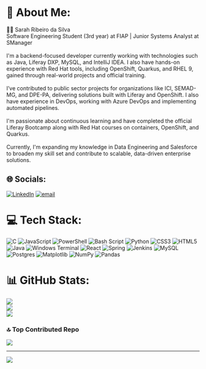 # 💫 About Me:
👩‍💻 Sarah Ribeiro da Silva<br>Software Engineering Student (3rd year) at FIAP | Junior Systems Analyst at SManager<br><br>I'm a backend-focused developer currently working with technologies such as Java, Liferay DXP, MySQL, and IntelliJ IDEA. I also have hands-on experience with Red Hat tools, including OpenShift, Quarkus, and RHEL 9, gained through real-world projects and official training.<br><br>I’ve contributed to public sector projects for organizations like ICI, SEMAD-MG, and DPE-PA, delivering solutions built with Liferay and OpenShift. I also have experience in DevOps, working with Azure DevOps and implementing automated pipelines.<br><br>I'm passionate about continuous learning and have completed the official Liferay Bootcamp along with Red Hat courses on containers, OpenShift, and Quarkus.<br><br>Currently, I'm expanding my knowledge in Data Engineering and Salesforce to broaden my skill set and contribute to scalable, data-driven enterprise solutions.


## 🌐 Socials:
[![LinkedIn](https://img.shields.io/badge/LinkedIn-%230077B5.svg?logo=linkedin&logoColor=white)](https://linkedin.com/in/https://www.linkedin.com/in/sarahribeirodasilva/) [![email](https://img.shields.io/badge/Email-D14836?logo=gmail&logoColor=white)](mailto:ribeirosarah0912@gmail.com) 

# 💻 Tech Stack:
![C](https://img.shields.io/badge/c-%2300599C.svg?style=for-the-badge&logo=c&logoColor=white) ![JavaScript](https://img.shields.io/badge/javascript-%23323330.svg?style=for-the-badge&logo=javascript&logoColor=%23F7DF1E) ![PowerShell](https://img.shields.io/badge/PowerShell-%235391FE.svg?style=for-the-badge&logo=powershell&logoColor=white) ![Bash Script](https://img.shields.io/badge/bash_script-%23121011.svg?style=for-the-badge&logo=gnu-bash&logoColor=white) ![Python](https://img.shields.io/badge/python-3670A0?style=for-the-badge&logo=python&logoColor=ffdd54) ![CSS3](https://img.shields.io/badge/css3-%231572B6.svg?style=for-the-badge&logo=css3&logoColor=white) ![HTML5](https://img.shields.io/badge/html5-%23E34F26.svg?style=for-the-badge&logo=html5&logoColor=white) ![Java](https://img.shields.io/badge/java-%23ED8B00.svg?style=for-the-badge&logo=openjdk&logoColor=white) ![Windows Terminal](https://img.shields.io/badge/Windows%20Terminal-%234D4D4D.svg?style=for-the-badge&logo=windows-terminal&logoColor=white) ![React](https://img.shields.io/badge/react-%2320232a.svg?style=for-the-badge&logo=react&logoColor=%2361DAFB) ![Spring](https://img.shields.io/badge/spring-%236DB33F.svg?style=for-the-badge&logo=spring&logoColor=white) ![Jenkins](https://img.shields.io/badge/jenkins-%232C5263.svg?style=for-the-badge&logo=jenkins&logoColor=white) ![MySQL](https://img.shields.io/badge/mysql-4479A1.svg?style=for-the-badge&logo=mysql&logoColor=white) ![Postgres](https://img.shields.io/badge/postgres-%23316192.svg?style=for-the-badge&logo=postgresql&logoColor=white) ![Matplotlib](https://img.shields.io/badge/Matplotlib-%23ffffff.svg?style=for-the-badge&logo=Matplotlib&logoColor=black) ![NumPy](https://img.shields.io/badge/numpy-%23013243.svg?style=for-the-badge&logo=numpy&logoColor=white) ![Pandas](https://img.shields.io/badge/pandas-%23150458.svg?style=for-the-badge&logo=pandas&logoColor=white)
# 📊 GitHub Stats:
![](https://github-readme-stats.vercel.app/api?username=Sarah-Ribeiro&theme=dark&hide_border=false&include_all_commits=false&count_private=false)<br/>
![](https://nirzak-streak-stats.vercel.app/?user=Sarah-Ribeiro&theme=dark&hide_border=false)<br/>
![](https://github-readme-stats.vercel.app/api/top-langs/?username=Sarah-Ribeiro&theme=dark&hide_border=false&include_all_commits=false&count_private=false&layout=compact)

### 🔝 Top Contributed Repo
![](https://github-contributor-stats.vercel.app/api?username=Sarah-Ribeiro&limit=5&theme=dark&combine_all_yearly_contributions=true)

---
[![](https://visitcount.itsvg.in/api?id=Sarah-Ribeiro&icon=0&color=0)](https://visitcount.itsvg.in)

<!-- Proudly created with GPRM ( https://gprm.itsvg.in ) -->
